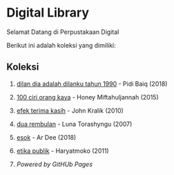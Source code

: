 # Digital Library

Selamat Datang di Perpustakaan Digital

Berikut ini adalah koleksi yang dimiliki:
## Koleksi

1. [dilan dia adalah dilanku tahun 1990](ebook/dilan.pdf) - Pidi Baiq (2018)
2. [100 ciri orang kaya](ebook/100ciriorangkaya.pdf) - Honey Miftahuljannah (2015)
3. [efek terima kasih](ebook/efekterimakasih.pdf) - John Kralik (2010)
4. [dua rembulan](ebook/duarembulan.pdf) - Luna Torashyngu (2007)
5. [esok](ebook/esok.pdf) - Ar Dee (2018)
6. [etika publik](ebook/etikapublik.pdf) - Haryatmoko (2011)

4. *Powered by GitHUb Pages*
